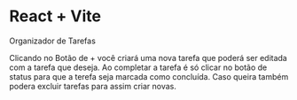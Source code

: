 # React + Vite

Organizador de Tarefas

Clicando no Botão de  + você criará uma nova tarefa que poderá ser editada com a tarefa que deseja.
Ao completar a tarefa é só clicar no botão de status para que a terefa seja marcada como concluída.
Caso queira também podera excluir tarefas para assim criar novas.
